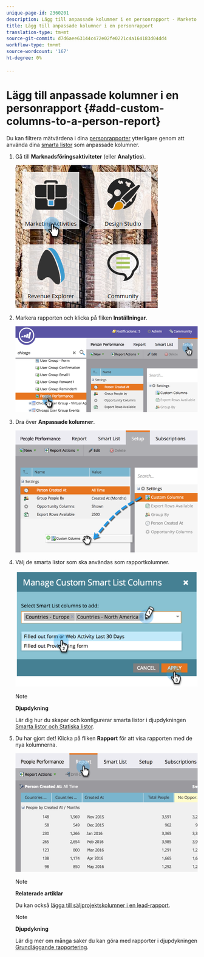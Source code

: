 ```yaml
---
unique-page-id: 2360201
description: Lägg till anpassade kolumner i en personrapport - Marketo Docs - Produktdokumentation
title: Lägg till anpassade kolumner i en personrapport
translation-type: tm+mt
source-git-commit: d7d6aee63144c472e02fe0221c4a164183d04dd4
workflow-type: tm+mt
source-wordcount: '167'
ht-degree: 0%

---
```



# Lägg till anpassade kolumner i en personrapport {#add-custom-columns-to-a-person-report}

Du kan filtrera mätvärdena i dina [personrapporter](http://docs.marketo.com/display/docs/basic+reporting) ytterligare genom att använda dina [smarta listor](http://docs.marketo.com/display/docs/smart+lists+and+static+lists) som anpassade kolumner.

1. Gå till **Marknadsföringsaktiviteter** (eller **Analytics**).

   ![](assets/ma-1.png)

1. Markera rapporten och klicka på fliken **Inställningar**.

   ![](assets/two-1.png)

1. Dra över **Anpassade kolumner**.

   ![](assets/three-1.png)

1. Välj de smarta listor som ska användas som rapportkolumner.

   ![](assets/image2014-9-16-16-3a39-3a34.png)

   >[!NOTE]
   >
   >**Djupdykning**
   >
   >
   >Lär dig hur du skapar och konfigurerar smarta listor i djupdykningen [Smarta listor och Statiska listor](http://docs.marketo.com/display/docs/smart+lists+and+static+lists).

1. Du har gjort det! Klicka på fliken **Rapport** för att visa rapporten med de nya kolumnerna.

   ![](assets/five-1.png)

   >[!NOTE]
   >
   >**Relaterade artiklar**
   >
   >
   >Du kan också [lägga till säljprojektskolumner i en lead-rapport](add-opportunity-columns-to-a-lead-report.md).

   >[!NOTE]
   >
   >**Djupdykning**
   >
   >
   >Lär dig mer om många saker du kan göra med rapporter i djupdykningen [Grundläggande rapportering](http://docs.marketo.com/display/docs/basic+reporting).

